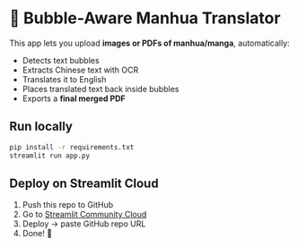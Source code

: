 # 🚀 Bubble-Aware Manhua Translator

This app lets you upload **images or PDFs of manhua/manga**, automatically:
- Detects text bubbles
- Extracts Chinese text with OCR
- Translates it to English
- Places translated text back inside bubbles
- Exports a **final merged PDF**

## Run locally

```bash
pip install -r requirements.txt
streamlit run app.py
```

## Deploy on Streamlit Cloud

1. Push this repo to GitHub
2. Go to [Streamlit Community Cloud](https://share.streamlit.io/)
3. Deploy → paste GitHub repo URL
4. Done! 🚀
